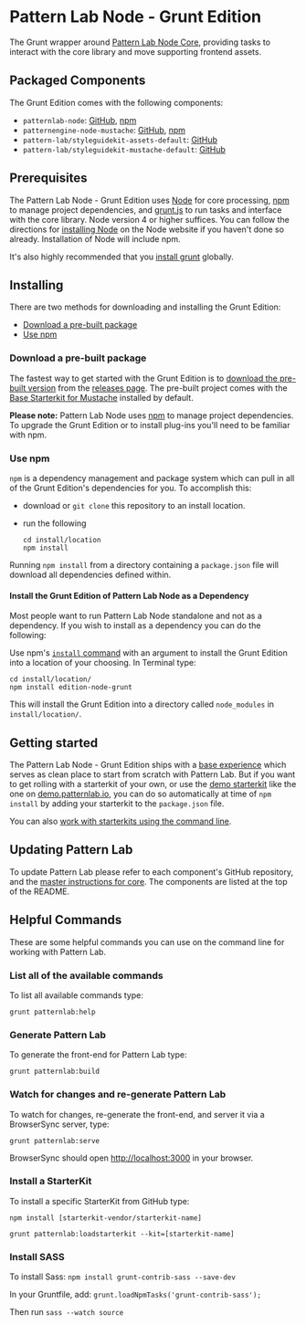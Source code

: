 # Pattern Lab Node - Grunt Edition

The Grunt wrapper around [Pattern Lab Node Core](https://github.com/pattern-lab/patternlab-node), providing tasks to interact with the core library and move supporting frontend assets.

## Packaged Components

The Grunt Edition comes with the following components:

* `patternlab-node`: [GitHub](https://github.com/pattern-lab/patternlab-node), [npm](https://www.npmjs.com/package/patternlab-node)
* `patternengine-node-mustache`: [GitHub](https://github.com/pattern-lab/patternengine-node-mustache), [npm](https://www.npmjs.com/package/patternengine-node-mustache)
* `pattern-lab/styleguidekit-assets-default`: [GitHub](https://github.com/pattern-lab/styleguidekit-assets-default)
* `pattern-lab/styleguidekit-mustache-default`: [GitHub](https://github.com/pattern-lab/styleguidekit-mustache-default)

## Prerequisites

The Pattern Lab Node - Grunt Edition uses [Node](https://nodejs.org) for core processing, [npm](https://www.npmjs.com/) to manage project dependencies, and [grunt.js](http://gruntjs.com/) to run tasks and interface with the core library. Node version 4 or higher suffices. You can follow the directions for [installing Node](https://nodejs.org/en/download/) on the Node website if you haven't done so already. Installation of Node will include npm.

It's also highly recommended that you [install grunt](http://gruntjs.com/getting-started) globally.

## Installing

There are two methods for downloading and installing the Grunt Edition:

* [Download a pre-built package](#download-a-pre-built-package)
* [Use npm](#use-npm)

### Download a pre-built package

The fastest way to get started with the Grunt Edition is to [download the pre-built version](https://github.com/pattern-lab/edition-node-grunt/releases) from the [releases page](https://github.com/pattern-lab/edition-node-grunt/releases). The pre-built project comes with the [Base Starterkit for Mustache](https://github.com/pattern-lab/starterkit-mustache-base) installed by default.

**Please note:** Pattern Lab Node uses [npm](https://www.npmjs.com/) to manage project dependencies. To upgrade the Grunt Edition or to install plug-ins you'll need to be familiar with npm.

### Use npm

`npm` is a dependency management and package system which can pull in all of the Grunt Edition's dependencies for you. To accomplish this:

* download or `git clone` this repository to an install location.

* run the following

    ```
    cd install/location
    npm install
    ```

Running `npm install` from a directory containing a `package.json` file will download all dependencies defined within.

#### Install the Grunt Edition of Pattern Lab Node as a Dependency

Most people want to run Pattern Lab Node standalone and not as a dependency. If you wish to install as a dependency you can do the following:

Use npm's [`install` command](https://docs.npmjs.com/cli/install) with an argument to install the Grunt Edition into a location of your choosing. In Terminal type:

    cd install/location/
    npm install edition-node-grunt

This will install the Grunt Edition into a directory called `node_modules` in `install/location/`.

## Getting started

The Pattern Lab Node - Grunt Edition ships with a [base experience](https://github.com/pattern-lab/starterkit-mustache-base) which serves as clean place to start from scratch with Pattern Lab. But if you want to get rolling with a starterkit of your own, or use the [demo starterkit](https://github.com/pattern-lab/starterkit-mustache-demo) like the one on [demo.patternlab.io](http://demo.patternlab.io), you can do so automatically at time of `npm install` by adding your starterkit to the `package.json` file.

You can also [work with starterkits using the command line](https://github.com/pattern-lab/patternlab-node/wiki/Importing-Starterkits).

## Updating Pattern Lab

To update Pattern Lab please refer to each component's GitHub repository, and the [master instructions for core](https://github.com/pattern-lab/patternlab-node/wiki/Upgrading). The components are listed at the top of the README.

## Helpful Commands

These are some helpful commands you can use on the command line for working with Pattern Lab.

### List all of the available commands

To list all available commands type:

    grunt patternlab:help

### Generate Pattern Lab

To generate the front-end for Pattern Lab type:

    grunt patternlab:build

### Watch for changes and re-generate Pattern Lab

To watch for changes, re-generate the front-end, and server it via a BrowserSync server,  type:

    grunt patternlab:serve

BrowserSync should open [http://localhost:3000](http://localhost:3000) in your browser.

### Install a StarterKit

To install a specific StarterKit from GitHub type:

    npm install [starterkit-vendor/starterkit-name]

    grunt patternlab:loadstarterkit --kit=[starterkit-name]

### Install SASS
To install Sass:
`npm install grunt-contrib-sass --save-dev`

In your Gruntfile, add:
`grunt.loadNpmTasks('grunt-contrib-sass');`

Then run
`sass --watch source`

